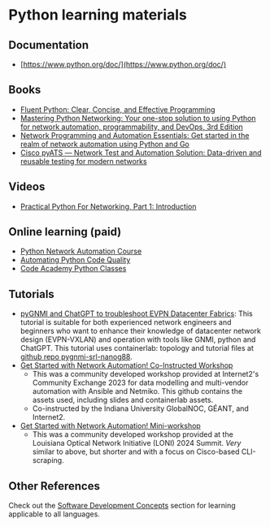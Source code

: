 # Python learning materials

## Documentation
* [https://www.python.org/doc/](https://www.python.org/doc/)

## Books
* [Fluent Python: Clear, Concise, and Effective Programming](https://www.amazon.com/Fluent-Python-Concise-Effective-Programming/dp/1492056359/)
* [Mastering Python Networking: Your one-stop solution to using Python for network automation, programmability, and DevOps, 3rd Edition](https://www.amazon.com/Mastering-Python-Networking-automation-programmability/dp/1839214678/)
* [Network Programming and Automation Essentials: Get started in the realm of network automation using Python and Go](https://www.amazon.com/Network-Programming-Automation-Essentials-automation-ebook/dp/B0BMVV58CD/)
* [Cisco pyATS ― Network Test and Automation Solution: Data-driven and reusable testing for modern networks](https://www.amazon.com/Cisco-pyATS_Network-Test-Automation-Solution/dp/0138031673)

## Videos
* [Practical Python For Networking, Part 1:  Introduction](https://www.youtube.com/watch?v=RQtGxMlotY8&list=PLtO_OYBiEo6l6-VaNn1Eev_RW-mnFYXl-)

## Online learning (paid)
* [Python Network Automation Course](https://pynet.twb-tech.com/class-pyauto.html)
* [Automating Python Code Quality](https://www.packetcoders.io/automating-python-code-quality/)
* [Code Academy Python Classes](https://www.codecademy.com/catalog/language/python)

## Tutorials
* [pyGNMI and ChatGPT to troubleshoot EVPN Datacenter Fabrics](https://youtu.be/dyY4PUFV2nw): This tutorial is suitable for both experienced network engineers and beginners who want to enhance their knowledge of datacenter network design (EVPN-VXLAN) and operation with tools like GNMI, python and ChatGPT. This tutorial uses containerlab: topology and tutorial files at [github repo pygnmi-srl-nanog88](https://github.com/cloud-native-everything/pygnmi-srl-nanog88). 
* [Get Started with Network Automation! Co-Instructed Workshop](https://github.internet2.edu/sbyrnes/2023-commex-workshop-automation)
    * This was a community developed workshop provided at Internet2's Community Exchange 2023 for data modelling and multi-vendor automation with Ansible and Netmiko. This github contains the assets used, including slides and containerlab assets.
    * Co-instructed by the Indiana University GlobalNOC, GÉANT, and Internet2.
* [Get Started with Network Automation! Mini-workshop](https://github.internet2.edu/sbyrnes/2024-lonisummit-workshop-automation/tree/main/internal-lab-setup-assets)
    * This was a community developed workshop provided at the Louisiana Optical Network Initiative (LONI) 2024 Summit. _Very_ similar to above, but shorter and with a focus on Cisco-based CLI-scraping.

## Other References

Check out the [Software Development Concepts](general.md#software-development-concepts) section for learning applicable to all languages.
